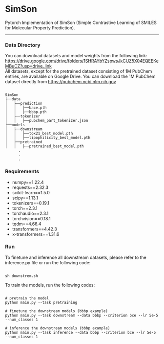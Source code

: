 # SimSon

Pytorch Implementation of SimSon (Simple Contrastive Learning of SMILES for Molecular Property Prediction).

----------------
### Data Directory
You can download datasets and model weights from the following link: https://drive.google.com/drive/folders/1SHRAYbYZspwsJkCUZ5X04EQEEKeMBuCZ?usp=drive_link   
All datasets, except for the pretrained dataset consisting of 1M PubChem entries, are available on Google Drive.
You can download the 1M PubChem dataset directly from https://pubchem.ncbi.nlm.nih.gov
<pre><code>
SimSon
├──data
│   ├──prediction
│   │   ├──bace.pth
│   │   ├──bbbp.pth
│   ├──tokenizer
│   │   ├──pubchem_part_tokenizer.json
├──models
│   ├──downstream
│   │   ├──tox21_best_model.pth
│   │   ├──lipophilicity_best_model.pth
│   ├──pretrained
│   │   ├──pretrained_best_model.pth
      .
      .
      .
</code></pre>

### Requirements
* numpy==1.22.4
* requests==2.32.3
* scikit-learn==1.5.0
* scipy==1.13.1
* tokenizers==0.19.1
* torch==2.3.1
* torchaudio==2.3.1
* torchvision==0.18.1
* tqdm==4.66.4
* transformers==4.42.3
* x-transformers==1.31.6

### Run
To finetune and inference all downstream datasets, please refer to the inference.py file or run the following code:
<pre><code>
sh downstrem.sh
</code></pre>

To train the models, run the following codes:
<pre><code>
# pretrain the model
python main.py --task pretraining

# finetune the downstream models (bbbp example)
python main.py --task downstream --data bbbp --criterion bce --lr 5e-5 --num_classes 1

# inference the downstream models (bbbp example)
python main.py --task inference --data bbbp --criterion bce --lr 5e-5 --num_classes 1
</code></pre>




